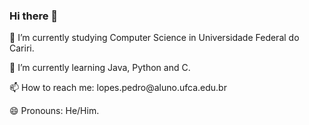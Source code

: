### Hi there 👋

<p> 🔭 I’m currently studying Computer Science in Universidade Federal do Cariri. </p>
<p> 🌱 I’m currently learning Java, Python and C. </p>
<p> 📫 How to reach me: lopes.pedro@aluno.ufca.edu.br </p>
<p> 😄 Pronouns: He/Him. </p>

